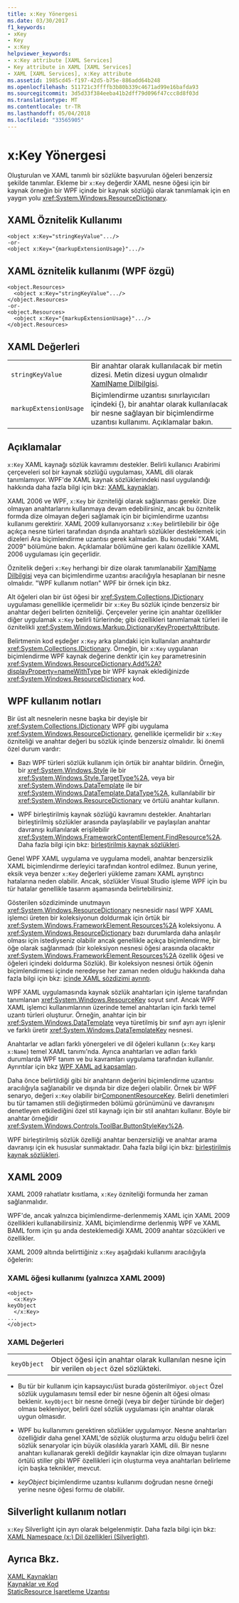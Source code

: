 ```yaml
---
title: x:Key Yönergesi
ms.date: 03/30/2017
f1_keywords:
- xKey
- Key
- x:Key
helpviewer_keywords:
- x:Key attribute [XAML Services]
- Key attribute in XAML [XAML Services]
- XAML [XAML Services], x:Key attribute
ms.assetid: 1985cd45-f197-42d5-b75e-886add64b248
ms.openlocfilehash: 511721c3ffffb3b80b339c4671ad99e16bafda93
ms.sourcegitcommit: 3d5d33f384eeba41b2dff79d096f47ccc8d8f03d
ms.translationtype: MT
ms.contentlocale: tr-TR
ms.lasthandoff: 05/04/2018
ms.locfileid: "33565905"
---
```

# <a name="xkey-directive"></a>x:Key Yönergesi
Oluşturulan ve XAML tanımlı bir sözlükte başvurulan öğeleri benzersiz şekilde tanımlar. Ekleme bir `x:Key` değerdir XAML nesne öğesi için bir kaynak örneğin bir WPF içinde bir kaynak sözlüğü olarak tanımlamak için en yaygın yolu <xref:System.Windows.ResourceDictionary>.  
  
## <a name="xaml-attribute-usage"></a>XAML Öznitelik Kullanımı  
  
```  
<object x:Key="stringKeyValue".../>  
-or-  
<object x:Key="{markupExtensionUsage}".../>  
```  
  
## <a name="xaml-attribute-usage-wpf-specific"></a>XAML öznitelik kullanımı (WPF özgü)  
  
```  
<object.Resources>  
  <object x:Key="stringKeyValue".../>  
</object.Resources>  
-or-  
<object.Resources>  
  <object x:Key="{markupExtensionUsage}".../>  
</object.Resources>  
```  
  
## <a name="xaml-values"></a>XAML Değerleri  
  
|||  
|-|-|  
|`stringKeyValue`|Bir anahtar olarak kullanılacak bir metin dizesi. Metin dizesi uygun olmalıdır [XamlName Dilbilgisi](../../../docs/framework/xaml-services/xamlname-grammar.md).|  
|`markupExtensionUsage`|Biçimlendirme uzantısı sınırlayıcıları içindeki {}, bir anahtar olarak kullanılacak bir nesne sağlayan bir biçimlendirme uzantısı kullanımı. Açıklamalar bakın.|  
  
## <a name="remarks"></a>Açıklamalar  
 `x:Key` XAML kaynağı sözlük kavramını destekler. Belirli kullanıcı Arabirimi çerçeveleri sol bir kaynak sözlüğü uygulaması, XAML dili olarak tanımlamıyor. WPF'de XAML kaynak sözlüklerindeki nasıl uygulandığı hakkında daha fazla bilgi için bkz: [XAML kaynakları](../../../docs/framework/wpf/advanced/xaml-resources.md).  
  
 XAML 2006 ve WPF, `x:Key` bir özniteliği olarak sağlanması gerekir. Dize olmayan anahtarlarını kullanmaya devam edebilirsiniz, ancak bu öznitelik formda dize olmayan değeri sağlamak için bir biçimlendirme uzantısı kullanımı gerektirir. XAML 2009 kullanıyorsanız `x:Key` belirtilebilir bir öğe açıkça nesne türleri tarafından dışında anahtarlı sözlükler desteklemek için dizeleri Ara biçimlendirme uzantısı gerek kalmadan. Bu konudaki "XAML 2009" bölümüne bakın. Açıklamalar bölümüne geri kalanı özellikle XAML 2006 uygulaması için geçerlidir.  
  
 Öznitelik değeri `x:Key` herhangi bir dize olarak tanımlanabilir [XamlName Dilbilgisi](../../../docs/framework/xaml-services/xamlname-grammar.md) veya can biçimlendirme uzantısı aracılığıyla hesaplanan bir nesne olmalıdır. "WPF kullanım notları" WPF bir örnek için bkz.  
  
 Alt öğeleri olan bir üst öğesi bir <xref:System.Collections.IDictionary> uygulaması genellikle içermelidir bir `x:Key` Bu sözlük içinde benzersiz bir anahtar değeri belirten özniteliği. Çerçeveler yerine için anahtar özellikler diğer uygulamak `x:Key` belirli türlerinde; gibi özellikleri tanımlamak türleri ile öznitelikli <xref:System.Windows.Markup.DictionaryKeyPropertyAttribute>.  
  
 Belirtmenin kod eşdeğer `x:Key` arka plandaki için kullanılan anahtardır <xref:System.Collections.IDictionary>. Örneğin, bir `x:Key` uygulanan biçimlendirme WPF kaynak değerine denktir için `key` parametresinin <xref:System.Windows.ResourceDictionary.Add%2A?displayProperty=nameWithType> bir WPF kaynak eklediğinizde <xref:System.Windows.ResourceDictionary> kod.  
  
## <a name="wpf-usage-notes"></a>WPF kullanım notları  
 Bir üst alt nesnelerin nesne başka bir deyişle bir <xref:System.Collections.IDictionary> WPF gibi uygulama <xref:System.Windows.ResourceDictionary>, genellikle içermelidir bir `x:Key` özniteliği ve anahtar değeri bu sözlük içinde benzersiz olmalıdır. İki önemli özel durum vardır:  
  
-   Bazı WPF türleri sözlük kullanım için örtük bir anahtar bildirin. Örneğin, bir <xref:System.Windows.Style> ile bir <xref:System.Windows.Style.TargetType%2A>, veya bir <xref:System.Windows.DataTemplate> ile bir <xref:System.Windows.DataTemplate.DataType%2A>, kullanılabilir bir <xref:System.Windows.ResourceDictionary> ve örtülü anahtar kullanın.  
  
-   WPF birleştirilmiş kaynak sözlüğü kavramını destekler. Anahtarları birleştirilmiş sözlükler arasında paylaşılabilir ve paylaşılan anahtar davranışı kullanılarak erişilebilir <xref:System.Windows.FrameworkContentElement.FindResource%2A>. Daha fazla bilgi için bkz: [birleştirilmiş kaynak sözlükleri](../../../docs/framework/wpf/advanced/merged-resource-dictionaries.md).  
  
 Genel WPF XAML uygulama ve uygulama modeli, anahtar benzersizlik XAML biçimlendirme derleyici tarafından kontrol edilmez. Bunun yerine, eksik veya benzer `x:Key` değerleri yükleme zamanı XAML ayrıştırıcı hatalarına neden olabilir. Ancak, sözlükler Visual Studio işleme WPF için bu tür hatalar genellikle tasarım aşamasında belirtebilirsiniz.  
  
 Gösterilen sözdiziminde unutmayın <xref:System.Windows.ResourceDictionary> nesnesidir nasıl WPF XAML işlemci üreten bir koleksiyonun doldurmak için örtük bir <xref:System.Windows.FrameworkElement.Resources%2A> koleksiyonu. A <xref:System.Windows.ResourceDictionary> bazı durumlarda daha anlaşılır olması için istediyseniz olabilir ancak genellikle açıkça biçimlendirme, bir öğe olarak sağlanmadı (bir koleksiyon nesnesi öğesi arasında olacaktır <xref:System.Windows.FrameworkElement.Resources%2A> özellik öğesi ve öğeleri içindeki doldurma Sözlük). Bir koleksiyon nesnesi örtük öğenin biçimlendirmesi içinde neredeyse her zaman neden olduğu hakkında daha fazla bilgi için bkz: [içinde XAML sözdizimi ayrıntı](../../../docs/framework/wpf/advanced/xaml-syntax-in-detail.md).  
  
 WPF XAML uygulamasında kaynak sözlük anahtarları için işleme tarafından tanımlanan <xref:System.Windows.ResourceKey> soyut sınıf. Ancak WPF XAML işlemci kullanımlarının üzerinde temel anahtarları için farklı temel uzantı türleri oluşturur. Örneğin, anahtar için bir <xref:System.Windows.DataTemplate> veya türetilmiş bir sınıf ayrı ayrı işlenir ve farklı üretir <xref:System.Windows.DataTemplateKey> nesnesi.  
  
 Anahtarlar ve adları farklı yönergeleri ve dil öğeleri kullanın (`x:Key` karşı `x:Name`) temel XAML tanımı'nda. Ayrıca anahtarları ve adları farklı durumlarda WPF tanım ve bu kavramları uygulama tarafından kullanılır. Ayrıntılar için bkz [WPF XAML ad kapsamları](../../../docs/framework/wpf/advanced/wpf-xaml-namescopes.md).  
  
 Daha önce belirtildiği gibi bir anahtarın değerini biçimlendirme uzantısı aracılığıyla sağlanabilir ve dışında bir dize değeri olabilir. Örnek bir WPF senaryo, değeri `x:Key` olabilir bir[ComponentResourceKey](../../../docs/framework/wpf/advanced/componentresourcekey-markup-extension.md). Belirli denetimleri bu tür tamamen stili değiştirmeden bölümü görünümünü ve davranışını denetleyen etkilediğini özel stil kaynağı için bir stil anahtarı kullanır. Böyle bir anahtar örneğidir <xref:System.Windows.Controls.ToolBar.ButtonStyleKey%2A>.  
  
 WPF birleştirilmiş sözlük özelliği anahtar benzersizliği ve anahtar arama davranışı için ek hususlar sunmaktadır. Daha fazla bilgi için bkz: [birleştirilmiş kaynak sözlükleri](../../../docs/framework/wpf/advanced/merged-resource-dictionaries.md).  
  
## <a name="xaml-2009"></a>XAML 2009  
 XAML 2009 rahatlatır kısıtlama, `x:Key` özniteliği formunda her zaman sağlanmalıdır.  
  
 WPF'de, ancak yalnızca biçimlendirme-derlenmemiş XAML için XAML 2009 özellikleri kullanabilirsiniz. XAML biçimlendirme derlenmiş WPF ve XAML BAML form için şu anda desteklemediği XAML 2009 anahtar sözcükleri ve özellikler.  
  
 XAML 2009 altında belirttiğiniz `x:Key` aşağıdaki kullanımı aracılığıyla öğelerin:  
  
### <a name="xaml-element-usage-xaml-2009-only"></a>XAML öğesi kullanımı (yalnızca XAML 2009)  
  
```  
<object>  
  <x:Key>  
keyObject  
  </x:Key>  
...  
</object>  
```  
  
### <a name="xaml-values"></a>XAML Değerleri  
  
|||  
|-|-|  
|`keyObject`|Object öğesi için anahtar olarak kullanılan nesne için bir verilen `object` özel sözlükteki.|  
  
-   Bu tür bir kullanım için kapsayıcı/üst burada gösterilmiyor. `object` Özel sözlük uygulamasını temsil eder bir nesne öğenin alt öğesi olması beklenir. `keyObject` bir nesne örneği (veya bir değer türünde bir değer) olması bekleniyor, belirli özel sözlük uygulaması için anahtar olarak uygun olmasıdır.  
  
-   WPF bu kullanımını gerektiren sözlükler uygulamıyor. Nesne anahtarları özelliğidir daha genel XAML'de sözlük oluşturma arzu olduğu belirli özel sözlük senaryolar için büyük olasılıkla yararlı XAML dili. Bir nesne anahtarı kullanarak gerekli değildir kaynaklar için dize olmayan tuşlarını örtülü stiller gibi WPF özellikleri için oluşturma veya anahtarları belirleme için başka teknikler, mevcut.  
  
-   *keyObject* biçimlendirme uzantısı kullanımı doğrudan nesne örneği yerine nesne öğesi formu de olabilir.  
  
## <a name="silverlight-usage-notes"></a>Silverlight kullanım notları  
 `x:Key` Silverlight için ayrı olarak belgelenmiştir. Daha fazla bilgi için bkz: [XAML Namespace (x:) Dil özellikleri (Silverlight)](http://go.microsoft.com/fwlink/?LinkId=199081).  
  
## <a name="see-also"></a>Ayrıca Bkz.  
 [XAML Kaynakları](../../../docs/framework/wpf/advanced/xaml-resources.md)  
 [Kaynaklar ve Kod](../../../docs/framework/wpf/advanced/resources-and-code.md)  
 [StaticResource İşaretleme Uzantısı](../../../docs/framework/wpf/advanced/staticresource-markup-extension.md)
